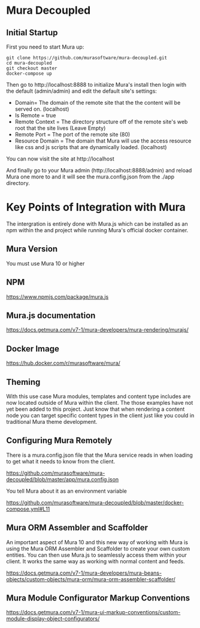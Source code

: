 # Mura Decoupled

## Initial Startup

First you need to start Mura up:
```
git clone https://github.com/murasoftware/mura-decoupled.git
cd mura-decoupled
git checkout master
docker-compose up
```

Then go to http://localhost:8888 to initialize Mura's install then login with the default (admin/admin) and edit the default site's settings:
* Domain= The domain of the remote site that the the content will be served on. (localhost)
* Is Remote = true
* Remote Context = The directory structure off of the remote site's web root that the site lives (Leave Empty)
* Remote Port = The port of the remote site (80)
* Resource Domain = The domain that Mura will use the access resource like css and js scripts that are dynamically loaded. (localhost)

You can now visit the site at http://localhost

And finally go to your Mura admin (http://localhost:8888/admin) and reload Mura one more to and it will see the mura.config.json from the ./app directory.

# Key Points of Integration with Mura

The intergration is entirely done with Mura.js which can be installed as an npm within the and project while running Mura's official docker container.

## Mura Version

You must use Mura 10 or higher

## NPM
https://www.npmjs.com/package/mura.js

## Mura.js documentation

https://docs.getmura.com/v7-1/mura-developers/mura-rendering/murajs/

## Docker Image

https://hub.docker.com/r/murasoftware/mura/

## Theming

With this use case Mura modules, templates and content type includes are now located outside of Mura within the client.  The those examples have not yet been added to this project. Just know that when rendering a content node you can target specific content types in the client just like you could in traditional Mura theme development.

## Configuring Mura Remotely

There is a mura.config.json file that the Mura service reads in when loading to get what it needs to know from the client.

https://github.com/murasoftware/mura-decoupled/blob/master/app/mura.config.json

You tell Mura about it as an environment variable

https://github.com/murasoftware/mura-decoupled/blob/master/docker-compose.yml#L11


## Mura ORM Assembler and Scaffolder

An important aspect of Mura 10 and this new way of working with Mura is using the Mura ORM Assembler and Scaffolder to create your own custom entities.  You can then use Mura.js to seamlessly access them within your client.  It works the same way as working with normal content and feeds.

https://docs.getmura.com/v7-1/mura-developers/mura-beans-objects/custom-objects/mura-orm/mura-orm-assembler-scaffolder/

## Mura Module Configurator Markup Conventions

https://docs.getmura.com/v7-1/mura-ui-markup-conventions/custom-module-display-object-configurators/
